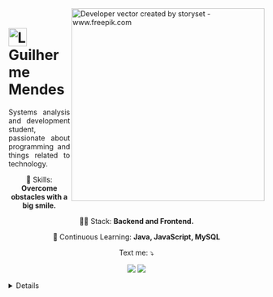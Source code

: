 <img align="right" alt="Developer vector created by storyset - www.freepik.com" height="380" src="https://github.com/Mendes27/Mendes27/assets/141426925/be7d2aac-9cc1-4ea2-811b-669b6b8f2edc">

<h1>
    <a href="https://github.com/Mendes27/">
     <img align="center" alt="Logo Guilherme Mendes" width="36px" src="https://user-images.githubusercontent.com/97471199/230773934-2eeb538d-d992-4199-872e-117c1c635d81.png"></a>
    <span>Guilherme Mendes</span>
</h1>

<p align="justify">Systems analysis and development student, passionate about programming and things related to technology.</p>
<p align="center">
  💼 Skills: <strong>Overcome obstacles with a big smile.</strong>
</p>

<p align="center">
  👩‍💻  Stack: <strong>Backend and Frontend.</strong>
</p>

<p align="center">
  🚀  Continuous Learning: <strong>Java, JavaScript, MySQL</strong>
</p>

<p align="center">
   Text me: ⤵️
</p>

<p align="center">
  <a href="https://www.instagram.com/guiialcantara_/" alt="Instagram">
  <img src="https://img.shields.io/badge/-Instagram-DF0174?style=for-the-badge&logo=instagram&logoColor=white&link=https://www.instagram.com/keidsondesigner/"/></a>
  
  <a href="https://www.linkedin.com/in/guilherme-mendes-16b4a3229/" alt="Linkedin">
  <img src="https://img.shields.io/badge/-Linkedin-0e76a8?style=for-the-badge&logo=Linkedin&logoColor=white&link=https://www.linkedin.com/in/keidsonroby/" /></a>

<!--

[![GitHub Page](https://img.shields.io/badge/elidianaandrade.github.io-67136f?style=for-the-badge)](https://elidianaandrade.github.io/)
-->


<br>
<details align="left">
 
  <div align="right">Made by <a href="https://github.com/Mendes27/">GM</a>.</div>

</details>

